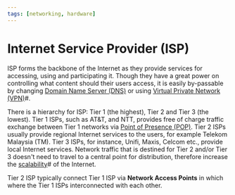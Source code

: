 ```yaml
---
tags: [networking, hardware]
---
```


# Internet Service Provider (ISP)

ISP forms the backbone of the Internet as they provide services for accessing,
using and participating it. Though they have a great power on controlling what
content should their users access, it is easily by-passable by changing
[Domain Name Server (DNS)](202209300947.md) or using
[Virtual Private Network (VPN)](202207150909.md)#.

There is a hierarchy for ISP: Tier 1 (the highest), Tier 2 and Tier 3 (the
lowest). Tier 1 ISPs, such as AT&T, and NTT, provides free of charge traffic
exchange between Tier 1 networks via [Point of Presence (POP)](202302161853.md).
Tier 2 ISPs usually provide regional Internet services to the users, for example
Telekom Malaysia (TM). Tier 3 ISPs, for instance, Unifi, Maxis, Celcom etc.,
provide local Internet services. Network traffic that is destined for Tier 2
and/or Tier 3 doesn't need to travel to a central point for distribution,
therefore increase the [scalability](202210012123.md)# of the Internet.

Tier 2 ISP typically connect Tier 1 ISP via **Network Access Points** in which
where the Tier 1 ISPs interconnected with each other.
